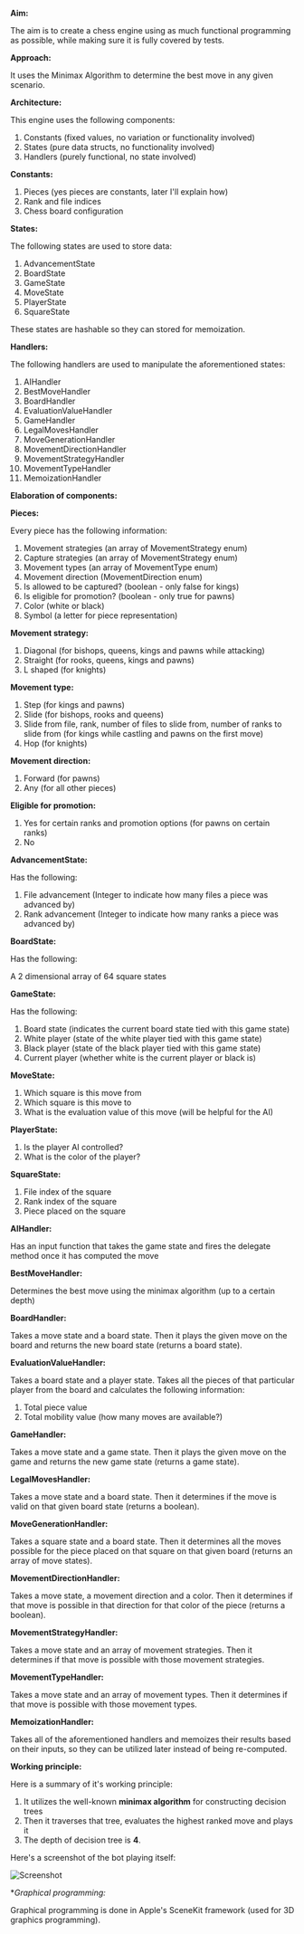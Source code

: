 **Aim:**

The aim is to create a chess engine using as much functional programming as possible, while making sure it is fully covered by tests.

**Approach:**

It uses the Minimax Algorithm to determine the best move in any given scenario.

**Architecture:**

This engine uses the following components:

1. Constants (fixed values, no variation or functionality involved)
2. States (pure data structs, no functionality involved)
3. Handlers (purely functional, no state involved)

**Constants:**

1. Pieces (yes pieces are constants, later I'll explain how)
2. Rank and file indices
3. Chess board configuration

**States:**

The following states are used to store data:

1. AdvancementState
2. BoardState
3. GameState
4. MoveState
5. PlayerState
6. SquareState

These states are hashable so they can stored for memoization.

**Handlers:**

The following handlers are used to manipulate the aforementioned states:

1. AIHandler
2. BestMoveHandler
3. BoardHandler
4. EvaluationValueHandler
5. GameHandler
6. LegalMovesHandler
7. MoveGenerationHandler
8. MovementDirectionHandler
9. MovementStrategyHandler
10. MovementTypeHandler
11. MemoizationHandler

**Elaboration of components:**

**Pieces:**

Every piece has the following information:

1. Movement strategies (an array of MovementStrategy enum)
2. Capture strategies (an array of MovementStrategy enum)
3. Movement types (an array of MovementType enum)
4. Movement direction (MovementDirection enum)
5. Is allowed to be captured? (boolean - only false for kings)
6. Is eligible for promotion? (boolean - only true for pawns)
7. Color (white or black)
8. Symbol (a letter for piece representation)

**Movement strategy:**

1. Diagonal (for bishops, queens, kings and pawns while attacking)
2. Straight (for rooks, queens, kings and pawns)
3. L shaped (for knights)

**Movement type:**

1. Step (for kings and pawns)
2. Slide (for bishops, rooks and queens)
3. Slide from file, rank, number of files to slide from, number of ranks to slide from (for kings while castling and pawns on the first move)
4. Hop (for knights)

**Movement direction:**

1. Forward (for pawns)
2. Any (for all other pieces)

**Eligible for promotion:**

1. Yes for certain ranks and promotion options (for pawns on certain ranks)
2. No

**AdvancementState:**

Has the following:

1. File advancement (Integer to indicate how many files a piece was advanced by)
2. Rank advancement (Integer to indicate how many ranks a piece was advanced by)

**BoardState:**

Has the following:

A 2 dimensional array of 64 square states

**GameState:**

Has the following:

1. Board state (indicates the current board state tied with this game state)
2. White player (state of the white player tied with this game state)
3. Black player (state of the black player tied with this game state)
4. Current player (whether white is the current player or black is)

**MoveState:**

1. Which square is this move from
2. Which square is this move to
3. What is the evaluation value of this move (will be helpful for the AI)

**PlayerState:**

1. Is the player AI controlled?
2. What is the color of the player?

**SquareState:**

1. File index of the square
2. Rank index of the square
3. Piece placed on the square

**AIHandler:**

Has an input function that takes the game state and fires the delegate method once it has computed the move

**BestMoveHandler:**

Determines the best move using the minimax algorithm (up to a certain depth)

**BoardHandler:**

Takes a move state and a board state. Then it plays the given move on the board and returns the new board state (returns a board state).

**EvaluationValueHandler:**

Takes a board state and a player state. Takes all the pieces of that particular player from the board and calculates the following information:

1. Total piece value
2. Total mobility value (how many moves are available?)

**GameHandler:**

Takes a move state and a game state. Then it plays the given move on the game and returns the new game state (returns a game state).

**LegalMovesHandler:**

Takes a move state and a board state. Then it determines if the move is valid on that given board state (returns a boolean).

**MoveGenerationHandler:**

Takes a square state and a board state. Then it determines all the moves possible for the piece placed on that square on that given board (returns an array of move states).

**MovementDirectionHandler:**

Takes a move state, a movement direction and a color. Then it determines if that move is possible in that direction for that color of the piece (returns a boolean).

**MovementStrategyHandler:**

Takes a move state and an array of movement strategies. Then it determines if that move is possible with those movement strategies.

**MovementTypeHandler:**

Takes a move state and an array of movement types. Then it determines if that move is possible with those movement types.

**MemoizationHandler:**

Takes all of the aforementioned handlers and memoizes their results based on their inputs, so they can be utilized later instead of being re-computed.

**Working principle:**

Here is a summary of it's working principle:

1. It utilizes the well-known **minimax algorithm** for constructing decision trees
3. Then it traverses that tree, evaluates the highest ranked move and plays it
4. The depth of decision tree is **4**.

Here's a screenshot of the bot playing itself:

![Screenshot](https://github.com/AdnanZahid/ChessSwift/blob/master/Screenshot.png)

**Graphical programming:*

Graphical programming is done in Apple's SceneKit framework (used for 3D graphics programming).
